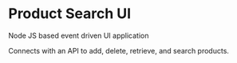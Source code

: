 # Product Search UI
Node JS based event driven UI application

Connects with an API to add, delete, retrieve, and search products.